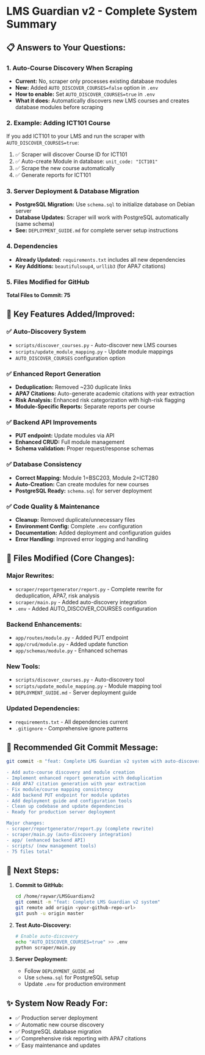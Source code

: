 # LMS Guardian v2 - Complete System Summary

## 📋 **Answers to Your Questions:**

### 1. **Auto-Course Discovery When Scraping**
- **Current:** No, scraper only processes existing database modules
- **New:** Added `AUTO_DISCOVER_COURSES=false` option in `.env`
- **How to enable:** Set `AUTO_DISCOVER_COURSES=true` in `.env`
- **What it does:** Automatically discovers new LMS courses and creates database modules before scraping

### 2. **Example: Adding ICT101 Course**
If you add ICT101 to your LMS and run the scraper with `AUTO_DISCOVER_COURSES=true`:
1. ✅ Scraper will discover Course ID for ICT101
2. ✅ Auto-create Module in database: `unit_code: "ICT101"`
3. ✅ Scrape the new course automatically
4. ✅ Generate reports for ICT101

### 3. **Server Deployment & Database Migration**
- **PostgreSQL Migration:** Use `schema.sql` to initialize database on Debian server
- **Database Updates:** Scraper will work with PostgreSQL automatically (same schema)
- **See:** `DEPLOYMENT_GUIDE.md` for complete server setup instructions

### 4. **Dependencies**
- **Already Updated:** `requirements.txt` includes all new dependencies
- **Key Additions:** `beautifulsoup4`, `urllib3` (for APA7 citations)

### 5. **Files Modified for GitHub**
**Total Files to Commit: 75**

## 🚀 **Key Features Added/Improved:**

### ✅ **Auto-Discovery System**
- `scripts/discover_courses.py` - Auto-discover new LMS courses
- `scripts/update_module_mapping.py` - Update module mappings
- `AUTO_DISCOVER_COURSES` configuration option

### ✅ **Enhanced Report Generation**
- **Deduplication:** Removed ~230 duplicate links
- **APA7 Citations:** Auto-generate academic citations with year extraction
- **Risk Analysis:** Enhanced risk categorization with high-risk flagging
- **Module-Specific Reports:** Separate reports per course

### ✅ **Backend API Improvements**
- **PUT endpoint:** Update modules via API
- **Enhanced CRUD:** Full module management
- **Schema validation:** Proper request/response schemas

### ✅ **Database Consistency**
- **Correct Mapping:** Module 1=BSC203, Module 2=ICT280
- **Auto-Creation:** Can create modules for new courses
- **PostgreSQL Ready:** `schema.sql` for server deployment

### ✅ **Code Quality & Maintenance**
- **Cleanup:** Removed duplicate/unnecessary files
- **Environment Config:** Complete `.env` configuration
- **Documentation:** Added deployment and configuration guides
- **Error Handling:** Improved error logging and handling

## 📂 **Files Modified (Core Changes):**

### **Major Rewrites:**
- `scraper/reportgenerator/report.py` - Complete rewrite for deduplication, APA7, risk analysis
- `scraper/main.py` - Added auto-discovery integration
- `.env` - Added AUTO_DISCOVER_COURSES configuration

### **Backend Enhancements:**
- `app/routes/module.py` - Added PUT endpoint
- `app/crud/module.py` - Added update function
- `app/schemas/module.py` - Enhanced schemas

### **New Tools:**
- `scripts/discover_courses.py` - Auto-discovery tool
- `scripts/update_module_mapping.py` - Module mapping tool
- `DEPLOYMENT_GUIDE.md` - Server deployment guide

### **Updated Dependencies:**
- `requirements.txt` - All dependencies current
- `.gitignore` - Comprehensive ignore patterns

## 🎯 **Recommended Git Commit Message:**

```bash
git commit -m "feat: Complete LMS Guardian v2 system with auto-discovery

- Add auto-course discovery and module creation
- Implement enhanced report generation with deduplication
- Add APA7 citation generation with year extraction  
- Fix module/course mapping consistency
- Add backend PUT endpoint for module updates
- Add deployment guide and configuration tools
- Clean up codebase and update dependencies
- Ready for production server deployment

Major changes:
- scraper/reportgenerator/report.py (complete rewrite)
- scraper/main.py (auto-discovery integration)
- app/ (enhanced backend API)
- scripts/ (new management tools)
- 75 files total"
```

## 🔧 **Next Steps:**

1. **Commit to GitHub:**
   ```bash
   cd /home/raywar/LMSGuardianv2
   git commit -m "feat: Complete LMS Guardian v2 system"
   git remote add origin <your-github-repo-url>
   git push -u origin master
   ```

2. **Test Auto-Discovery:**
   ```bash
   # Enable auto-discovery
   echo "AUTO_DISCOVER_COURSES=true" >> .env
   python scraper/main.py
   ```

3. **Server Deployment:**
   - Follow `DEPLOYMENT_GUIDE.md`
   - Use `schema.sql` for PostgreSQL setup
   - Update `.env` for production environment

## ✨ **System Now Ready For:**
- ✅ Production server deployment
- ✅ Automatic new course discovery
- ✅ PostgreSQL database migration
- ✅ Comprehensive risk reporting with APA7 citations
- ✅ Easy maintenance and updates
